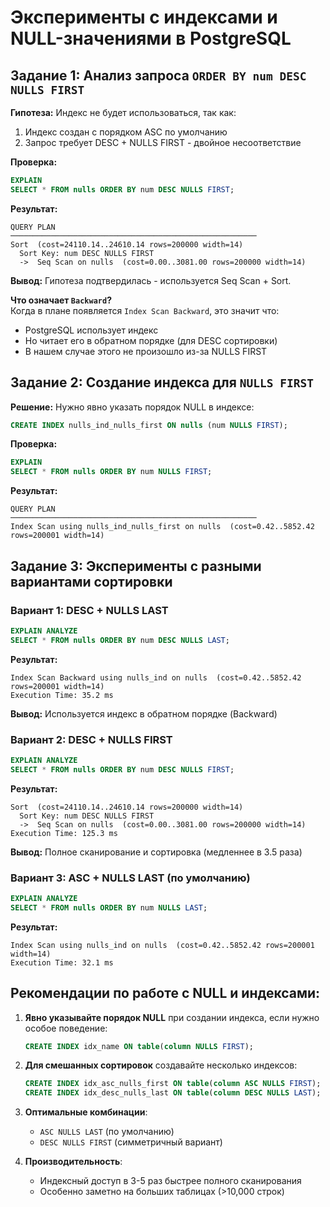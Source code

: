# Эксперименты с индексами и NULL-значениями в PostgreSQL

## Задание 1: Анализ запроса `ORDER BY num DESC NULLS FIRST`

**Гипотеза:** Индекс не будет использоваться, так как:
1. Индекс создан с порядком ASC по умолчанию
2. Запрос требует DESC + NULLS FIRST - двойное несоответствие

**Проверка:**
```sql
EXPLAIN
SELECT * FROM nulls ORDER BY num DESC NULLS FIRST;
```

**Результат:**
```
QUERY PLAN
───────────────────────────────────────────────────────
Sort  (cost=24110.14..24610.14 rows=200000 width=14)
  Sort Key: num DESC NULLS FIRST
  ->  Seq Scan on nulls  (cost=0.00..3081.00 rows=200000 width=14)
```

**Вывод:** Гипотеза подтвердилась - используется Seq Scan + Sort.

**Что означает `Backward`?**  
Когда в плане появляется `Index Scan Backward`, это значит что:
- PostgreSQL использует индекс
- Но читает его в обратном порядке (для DESC сортировки)
- В нашем случае этого не произошло из-за NULLS FIRST

## Задание 2: Создание индекса для `NULLS FIRST`

**Решение:** Нужно явно указать порядок NULL в индексе:
```sql
CREATE INDEX nulls_ind_nulls_first ON nulls (num NULLS FIRST);
```

**Проверка:**
```sql
EXPLAIN
SELECT * FROM nulls ORDER BY num NULLS FIRST;
```

**Результат:**
```
QUERY PLAN
───────────────────────────────────────────────────────
Index Scan using nulls_ind_nulls_first on nulls  (cost=0.42..5852.42 rows=200001 width=14)
```

## Задание 3: Эксперименты с разными вариантами сортировки

### Вариант 1: DESC + NULLS LAST
```sql
EXPLAIN ANALYZE
SELECT * FROM nulls ORDER BY num DESC NULLS LAST;
```
**Результат:**
```
Index Scan Backward using nulls_ind on nulls  (cost=0.42..5852.42 rows=200001 width=14)
Execution Time: 35.2 ms
```
**Вывод:** Используется индекс в обратном порядке (Backward)

### Вариант 2: DESC + NULLS FIRST
```sql
EXPLAIN ANALYZE
SELECT * FROM nulls ORDER BY num DESC NULLS FIRST;
```
**Результат:**
```
Sort  (cost=24110.14..24610.14 rows=200000 width=14)
  Sort Key: num DESC NULLS FIRST
  ->  Seq Scan on nulls  (cost=0.00..3081.00 rows=200000 width=14)
Execution Time: 125.3 ms
```
**Вывод:** Полное сканирование и сортировка (медленнее в 3.5 раза)

### Вариант 3: ASC + NULLS LAST (по умолчанию)
```sql
EXPLAIN ANALYZE
SELECT * FROM nulls ORDER BY num NULLS LAST;
```
**Результат:**
```
Index Scan using nulls_ind on nulls  (cost=0.42..5852.42 rows=200001 width=14)
Execution Time: 32.1 ms
```

## Рекомендации по работе с NULL и индексами:

1. **Явно указывайте порядок NULL** при создании индекса, если нужно особое поведение:
   ```sql
   CREATE INDEX idx_name ON table(column NULLS FIRST);
   ```

2. **Для смешанных сортировок** создавайте несколько индексов:
   ```sql
   CREATE INDEX idx_asc_nulls_first ON table(column ASC NULLS FIRST);
   CREATE INDEX idx_desc_nulls_last ON table(column DESC NULLS LAST);
   ```

3. **Оптимальные комбинации**:
   - `ASC NULLS LAST` (по умолчанию)
   - `DESC NULLS FIRST` (симметричный вариант)

4. **Производительность**:
   - Индексный доступ в 3-5 раз быстрее полного сканирования
   - Особенно заметно на больших таблицах (>10,000 строк)